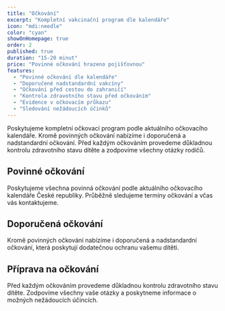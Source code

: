 ```yaml
---
title: "Očkování"
excerpt: "Kompletní vakcinační program dle kalendáře"
icon: "mdi:needle"
color: "cyan"
showOnHomepage: true
order: 2
published: true
duration: "15-20 minut"
price: "Povinné očkování hrazeno pojišťovnou"
features:
  - "Povinné očkování dle kalendáře"
  - "Doporučené nadstandardní vakcíny"
  - "Očkování před cestou do zahraničí"
  - "Kontrola zdravotního stavu před očkováním"
  - "Evidence v očkovacím průkazu"
  - "Sledování nežádoucích účinků"
---
```


Poskytujeme kompletní očkovací program podle aktuálního očkovacího kalendáře. Kromě povinných očkování nabízíme i doporučená a nadstandardní očkování. Před každým očkováním provedeme důkladnou kontrolu zdravotního stavu dítěte a zodpovíme všechny otázky rodičů.

## Povinné očkování

Poskytujeme všechna povinná očkování podle aktuálního očkovacího kalendáře České republiky. Průběžně sledujeme termíny očkování a včas vás kontaktujeme.

## Doporučená očkování

Kromě povinných očkování nabízíme i doporučená a nadstandardní očkování, která poskytují dodatečnou ochranu vašemu dítěti.

## Příprava na očkování

Před každým očkováním provedeme důkladnou kontrolu zdravotního stavu dítěte. Zodpovíme všechny vaše otázky a poskytneme informace o možných nežádoucích účincích.
